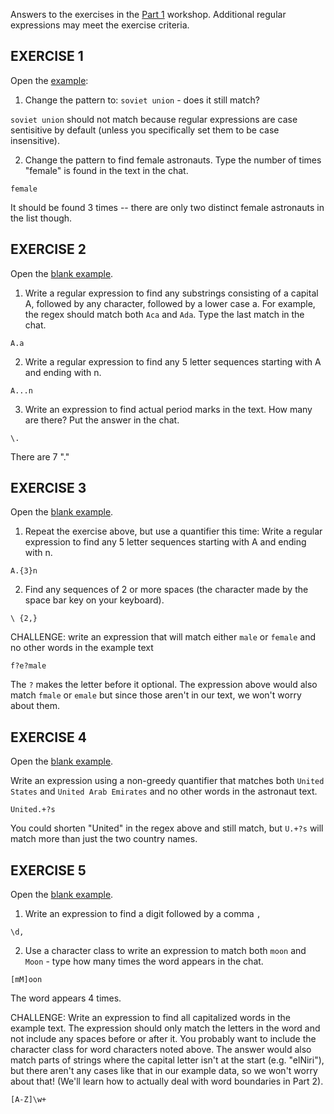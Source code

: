 Answers to the exercises in the [Part 1](part1.html) workshop.  Additional regular expressions may meet the exercise criteria.

## EXERCISE 1

Open the [example](http://regexr.com/5rddd):

1. Change the pattern to: `soviet union` - does it still match?

`soviet union` should not match because regular expressions are case sentisitive by default (unless you specifically set them to be case insensitive).

2. Change the pattern to find female astronauts.  Type the number of times "female" is found in the text in the chat.

`female`

It should be found 3 times -- there are only two distinct female astronauts in the list though.


## EXERCISE 2

Open the [blank example](regexr.com/5rddd).  

1. Write a regular expression to find any substrings consisting of a capital A, followed by any character, followed by a lower case a.  For example, the regex should match both `Aca` and `Ada`.  Type the last match in the chat.  

`A.a`

2. Write a regular expression to find any 5 letter sequences starting with A and ending with n.  

`A...n`

3. Write an expression to find actual period marks in the text.  How many are there?  Put the answer in the chat.  

`\.`

There are 7 "."


## EXERCISE 3

Open the [blank example](regexr.com/5rddd).  

1. Repeat the exercise above, but use a quantifier this time: Write a regular expression to find any 5 letter sequences starting with A and ending with n.  

`A.{3}n`


2. Find any sequences of 2 or more spaces (the character made by the space bar key on your keyboard).  

`\ {2,}`

CHALLENGE: write an expression that will match either `male` or `female` and no other words in the example text

`f?e?male`

The `?` makes the letter before it optional.  The expression above would also match `fmale` or `emale` but since those aren't in our text, we won't worry about them.  

## EXERCISE 4

Open the [blank example](regexr.com/5rddd).  

Write an expression using a non-greedy quantifier that matches both `United States` and `United Arab Emirates` and no other words in the astronaut text.

`United.+?s`

You could shorten "United" in the regex above and still match, but `U.+?s` will match more than just the two country names.


## EXERCISE 5

Open the [blank example](regexr.com/5rddd).  

1. Write an expression to find a digit followed by a comma `,`

`\d,`

2. Use a character class to write an expression to match both `moon` and `Moon` - type how many times the word appears in the chat.

`[mM]oon`

The word appears 4 times.

CHALLENGE: Write an expression to find all capitalized words in the example text.  The expression should only match the letters in the word and not include any spaces before or after it.  You probably want to include the character class for word characters noted above.  The answer would also match parts of strings where the capital letter isn't at the start (e.g. "elNiri"), but there aren't any cases like that in our example data, so we won't worry about that!  (We'll learn how to actually deal with word boundaries in Part 2).  

`[A-Z]\w+`
